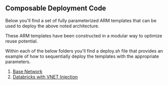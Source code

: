 ## Composable Deployment Code

Below you'll find a set of fully parameterized ARM templates that can be used to deploy the above noted architecture. 

These ARM templates have been constructed in a modular way to optimize reuse potential.

Within each of the below folders you'll find a deploy.sh file that provides an example of how to sequentially deploy the templates with the appropriate parameters.

1. [Base Network](https://github.com/microsoft/implementation-patterns/tree/main/pattern-datafactory-databricks/components/base-network)
2. [Databricks with VNET Injection](https://github.com/microsoft/implementation-patterns/tree/main/pattern-datafactory-databricks/components/data-factory)
